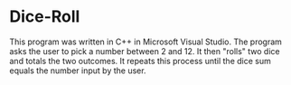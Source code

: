 # Dice-Roll

This program was written in C++ in Microsoft Visual Studio. The program asks the user to pick a number between 2 and 12. It then "rolls" two dice and totals the two outcomes. It repeats this process until the dice sum equals the number input by the user.
